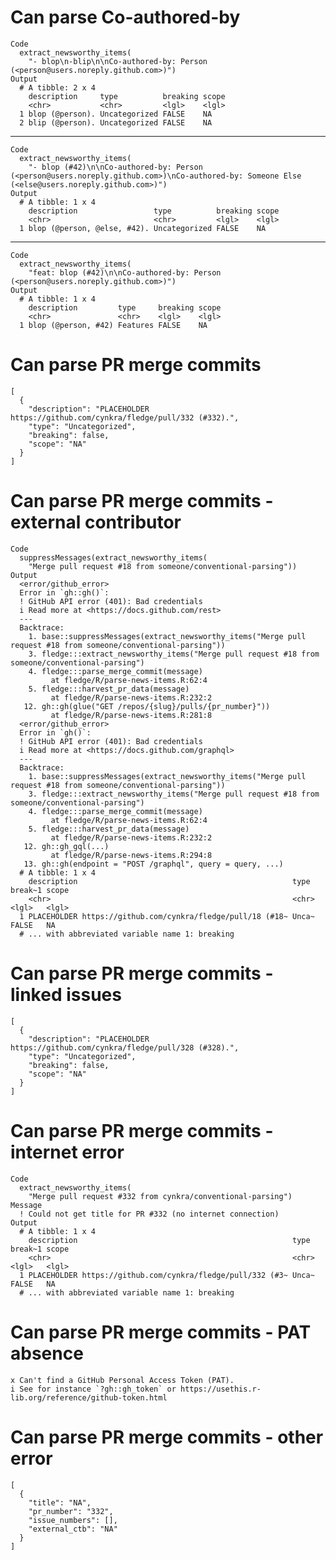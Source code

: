 # Can parse Co-authored-by

    Code
      extract_newsworthy_items(
        "- blop\n-blip\n\nCo-authored-by: Person (<person@users.noreply.github.com>)")
    Output
      # A tibble: 2 x 4
        description     type          breaking scope
        <chr>           <chr>         <lgl>    <lgl>
      1 blop (@person). Uncategorized FALSE    NA   
      2 blip (@person). Uncategorized FALSE    NA   

---

    Code
      extract_newsworthy_items(
        "- blop (#42)\n\nCo-authored-by: Person (<person@users.noreply.github.com>)\nCo-authored-by: Someone Else (<else@users.noreply.github.com>)")
    Output
      # A tibble: 1 x 4
        description                 type          breaking scope
        <chr>                       <chr>         <lgl>    <lgl>
      1 blop (@person, @else, #42). Uncategorized FALSE    NA   

---

    Code
      extract_newsworthy_items(
        "feat: blop (#42)\n\nCo-authored-by: Person (<person@users.noreply.github.com>)")
    Output
      # A tibble: 1 x 4
        description         type     breaking scope
        <chr>               <chr>    <lgl>    <lgl>
      1 blop (@person, #42) Features FALSE    NA   

# Can parse PR merge commits

    [
      {
        "description": "PLACEHOLDER https://github.com/cynkra/fledge/pull/332 (#332).",
        "type": "Uncategorized",
        "breaking": false,
        "scope": "NA"
      }
    ] 

# Can parse PR merge commits - external contributor

    Code
      suppressMessages(extract_newsworthy_items(
        "Merge pull request #18 from someone/conventional-parsing"))
    Output
      <error/github_error>
      Error in `gh::gh()`:
      ! GitHub API error (401): Bad credentials
      i Read more at <https://docs.github.com/rest>
      ---
      Backtrace:
        1. base::suppressMessages(extract_newsworthy_items("Merge pull request #18 from someone/conventional-parsing"))
        3. fledge:::extract_newsworthy_items("Merge pull request #18 from someone/conventional-parsing")
        4. fledge:::parse_merge_commit(message)
             at fledge/R/parse-news-items.R:62:4
        5. fledge:::harvest_pr_data(message)
             at fledge/R/parse-news-items.R:232:2
       12. gh::gh(glue("GET /repos/{slug}/pulls/{pr_number}"))
             at fledge/R/parse-news-items.R:281:8
      <error/github_error>
      Error in `gh()`:
      ! GitHub API error (401): Bad credentials
      i Read more at <https://docs.github.com/graphql>
      ---
      Backtrace:
        1. base::suppressMessages(extract_newsworthy_items("Merge pull request #18 from someone/conventional-parsing"))
        3. fledge:::extract_newsworthy_items("Merge pull request #18 from someone/conventional-parsing")
        4. fledge:::parse_merge_commit(message)
             at fledge/R/parse-news-items.R:62:4
        5. fledge:::harvest_pr_data(message)
             at fledge/R/parse-news-items.R:232:2
       12. gh::gh_gql(...)
             at fledge/R/parse-news-items.R:294:8
       13. gh::gh(endpoint = "POST /graphql", query = query, ...)
      # A tibble: 1 x 4
        description                                                type  break~1 scope
        <chr>                                                      <chr> <lgl>   <lgl>
      1 PLACEHOLDER https://github.com/cynkra/fledge/pull/18 (#18~ Unca~ FALSE   NA   
      # ... with abbreviated variable name 1: breaking

# Can parse PR merge commits - linked issues

    [
      {
        "description": "PLACEHOLDER https://github.com/cynkra/fledge/pull/328 (#328).",
        "type": "Uncategorized",
        "breaking": false,
        "scope": "NA"
      }
    ] 

# Can parse PR merge commits - internet error

    Code
      extract_newsworthy_items(
        "Merge pull request #332 from cynkra/conventional-parsing")
    Message
      ! Could not get title for PR #332 (no internet connection)
    Output
      # A tibble: 1 x 4
        description                                                type  break~1 scope
        <chr>                                                      <chr> <lgl>   <lgl>
      1 PLACEHOLDER https://github.com/cynkra/fledge/pull/332 (#3~ Unca~ FALSE   NA   
      # ... with abbreviated variable name 1: breaking

# Can parse PR merge commits - PAT absence

    x Can't find a GitHub Personal Access Token (PAT).
    i See for instance `?gh::gh_token` or https://usethis.r-lib.org/reference/github-token.html

# Can parse PR merge commits - other error

    [
      {
        "title": "NA",
        "pr_number": "332",
        "issue_numbers": [],
        "external_ctb": "NA"
      }
    ] 

